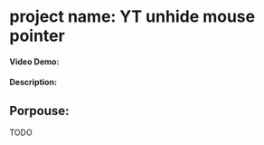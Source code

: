 # project name: YT unhide mouse pointer
#### Video Demo:  <URL HERE>
#### Description:

## Porpouse: 


TODO
<!--README.md file should be:
- minimally multiple paragraphs in length, 
- explain what your project is, 

- what each of the files you wrote for the project contains and does, 
- if you debated certain design choices, explaining why you made them. 
. -->